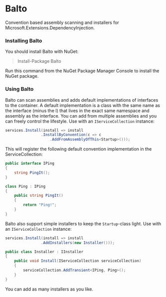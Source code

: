 # Balto

Convention based assembly scanning and installers for Microsoft.Extensions.DependencyInjection.

### Installing Balto

You should install Balto with NuGet:

> Install-Package Balto

Run this command from the NuGet Package Manager Console to install the NuGet package.

### Using Balto

Balto can scan assemblies and adds default implementations of interfaces to the container. 
A default implementation is a class with the same name as the interface (minus the I) that lives in the exact same namespace and assembly as the interface.
You can add from multiple assemblies and you can freely control the lifestyle. Use with an `IServiceCollection` instance:

```csharp
services.Install(install => install
                .InstallByConvention(c => c
                    .AddFromAssemblyOfThis<Startup>()));
```

This will register the following default convention implementation in the ServiceCollection:

```csharp
public interface IPing
{
	string PingIt();
}

class Ping : IPing
{
	public string PingIt()
	{
		return "Ping!";
	}
}
```


Balto also support simple installers to keep the `Startup`-class light. Use with an `IServiceCollection` instance:

```csharp
services.Install(install => install
                .AddInstallers(new Installer()));

public class Installer : IInstaller
{
	public void Install(IServiceCollection serviceCollection)
	{
		serviceCollection.AddTransient<IPing, Ping>();
	}
}				
```

You can add as many installers as you like.
